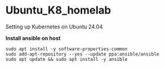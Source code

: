 # Ubuntu_K8_homelab
Setting up Kubernetes on Ubuntu 24.04

**Install ansible on host**
```
sudo apt install -y software-properties-common
sudo add-apt-repository --yes --update ppa:ansible/ansible
sudo apt update && sudo apt install -y ansible
```
